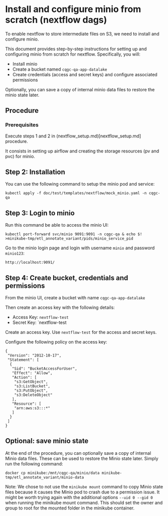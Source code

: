 # Install and configure minio from scratch (nextflow dags)

To enable nextflow to store intermediate files on S3, we need to install and configure minio.

This document provides step-by-step instructions for setting up and configuring minio from scratch for nextflow. Specifically, you will:
- Install minio
- Create a bucket named `cqgc-qa-app-datalake`
- Create credentials (access and secret keys) and configure associated permissions

Optionally, you can save a copy of internal minio data files to restore the minio state later.


## Procedure ##

### Prerequisites

Execute steps 1 and 2 in (nextflow_setup.md)[nextflow_setup.md] procedure.

It consists in setting up airflow and creating the storage resources (pv and pvc) for minio.


## Step 2: Installation

You can use the following command to setup the minio pod and service:

```
kubectl apply -f doc/test/templates/nextflow/mock_minio.yaml -n cqgc-qa
```

## Step 3: Login to minio

Run this command be able to access the minio UI:

```
kubectl port-forward svc/minio 9091:9091 -n cqgc-qa & echo $! >minikube-tmp/etl_annotate_variant/pids/minio_service_pid
```


Go to the minio login page and login with username `minio` and password `minio123`:

```
http://localhost:9091/

```

## Step 4: Create bucket, credentials and permissions

From the minio UI, create a bucket with name `cqgc-qa-app-datalake`

Then create an access key with the following details:
 - Access Key: `nextflow-test`
 - Secret Key: `nextflow-test

Create an access key. Use `nextflow-test` for the access and secret keys. 

Configure the following policy on the access key:

```
{
 "Version": "2012-10-17",
 "Statement": [
  {
   "Sid": "BucketAccessForUser",
   "Effect": "Allow",
   "Action": [
    "s3:GetObject",
    "s3:ListBucket",
    "s3:PutObject",
    "s3:DeleteObject"
   ],
   "Resource": [
    "arn:aws:s3:::*"
   ]
  }
 ]
}
```

## Optional: save minio state


At the end of the procedure, you can optionally save a copy of internal Minio data files. These can be used to restore the Minio state later.
Simply run the following command:

```
docker cp minikube:/mnt/cqgc-qa/minio/data minikube-tmp/etl_annotate_variant/minio-data
```

Note:
We chose to not use the `minikube mount` command to copy Minio state files because it causes the Minio pod to crash due to a permission issue. It might be worth trying again with the additional options `--uid 0 --gid 0` when running the minikube mount command. This should set the owner and group to root for the mounted folder in the minikube container.
